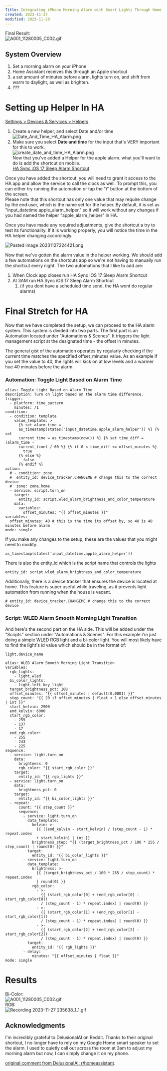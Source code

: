```yaml
---
Title: Integrating iPhone Morning Alarm with Smart Lights Through Home Assistant
created: 2023-11-27
modified: 2023-11-28
---
```


Final Result:  
![A001_11280005_C002.gif](A001_11280005_C002.gif)

## System Overview

1. Set a morning alarm on your iPhone
1. Home Assistant receives this through an Apple shortcut
1. a set amount of minutes before alarm, lights turn on, and shift from warm to daylight, as well as brighten.
1. ???

# Setting up Helper In HA

[Settings > Devices & Services > Helpers](https://my.home-assistant.io/redirect/helpers/)

1. Create a new helper, and select Date and/or time  
   ![Date_And_Time_HA_Alarm.png](Date_And_Time_HA_Alarm.png)
1. Make sure you select **Date and time** for the input that's VERY important for this to work.  
   ![create_date_and_time_HA_Alarm.png](create_date_and_time_HA_Alarm.png)  
   Now that you've added a Helper for the apple alarm. what you'll want to do is add the shortcut on mobile.  
   [HA Sync iOS 17 Sleep Alarm Shortcut](https://www.icloud.com/shortcuts/e71ab4d7795b4283833e9b0ee7d8b140)

Once you have added the shortcut, you will need to grant it access to the HA app and allow the service to call the clock as well. To prompt this, you can either try running the automation or tap the "i" button at the bottom of the screen.  
Please note that this shortcut has only one value that may require change by the end user, which is the name set for the helper. By default, it is set as "input_datetime.apple_alarm_helper," so it will work without any changes if you had named the helper "apple_alarm_helper" in HA.

Once you have made any required adjustments, give the shortcut a try to test its functionality. If it is working properly, you will notice the time in the HA helper changing accordingly.

![Pasted image 20231127224421.png](Pasted%20image%2020231127224421.png)

Now that we've gotten the alarm value in the helper working. We should add a few automations on the shortcuts app so we're not having to manually run the shortcut every night. The two automations that I like to add are:

1. When Clock app closes run HA Sync iOS 17 Sleep Alarm Shortcut
1. At 3AM run HA Sync iOS 17 Sleep Alarm Shortcut
   1. (if you dont have a scheduled time send, the HA wont do regular alarms) 

# Final Stretch for HA

Now that we have completed the setup, we can proceed to the HA alarm system. This system is divided into two parts. The first part is an Automation located under "Automations & Scenes". It triggers the light management script at the designated time - the offset in minutes.

The general gist of the automation operates by regularly checking if the current time matches the specified offset_minutes value. As an example if you set the value to 40, the lights will kick on at low levels and a warmer hue 40 minutes before the alarm. 

### Automation: Toggle Light Based on Alarm Time

````
alias: Toggle Light Based on Alarm Time
description: Turn on light based on the alarm time difference.
trigger:
  - platform: time_pattern
    minutes: /1
condition:
  - condition: template
    value_template: >
      {% set alarm_time =
      as_timestamp(states('input_datetime.apple_alarm_helper')) %} {% set
      current_time = as_timestamp(now()) %} {% set time_diff = (alarm_time -
      current_time) / 60 %} {% if 0 < time_diff <= offset_minutes %}
        true
      {% else %}
        false
      {% endif %}
action:
  # - condition: zone
  #  entity_id: device_tracker.CHANGEME # change this to the correct device
  #  zone: zone.home
  - service: script.turn_on
    target:
      entity_id: script.wled_alarm_brightness_and_color_temperature
    data:
      variables:
        offset_minutes: "{{ offset_minutes }}"
variables:
  offset_minutes: 40 # this is the time its offset by, so 40 is 40 minutes before alarm
mode: single
````

If you make any changes to the setup, these are the values that you might need to modify.

````
as_timestamp(states('input_datetime.apple_alarm_helper'))
````

There is also the entity_id which is the script name that controls the lights

````
entity_id: script.wled_alarm_brightness_and_color_temperature
````

Additionally, there is a device tracker that ensures the device is located at home. This feature is super useful while traveling, as it prevents light automation from running when the house is vacant.

````
# entity_id: device_tracker.CHANGEME # change this to the correct device
````

### Script: WLED Alarm Smooth Morning Light Transition

And here's the second part on the HA side. This will be added under the "Scripts" section under "Automations & Scenes". For this example i'm just doing a simple WLED RGB light and a bi-color light. You will most likely have to find the light's id value which should be in the format of:

````
light.device_name
````

````
alias: WLED Alarm Smooth Morning Light Transition
variables:
  rgb_lights:
    - light.wled
  bi_color_lights:
    - light.left_key_light
  target_brightness_pct: 100
  offset_minutes: "{{ offset_minutes | default(0.0001) }}"
  step_count: "{{ 20 if offset_minutes | float < 1 else offset_minutes | int }}"
  start_kelvin: 2900
  end_kelvin: 6000
  start_rgb_color:
    - 255
    - 137
    - 17
  end_rgb_color:
    - 255
    - 243
    - 225
sequence:
  - service: light.turn_on
    data:
      brightness: 0
      rgb_color: "{{ start_rgb_color }}"
    target:
      entity_id: "{{ rgb_lights }}"
  - service: light.turn_on
    data:
      brightness_pct: 0
    target:
      entity_id: "{{ bi_color_lights }}"
  - repeat:
      count: "{{ step_count }}"
      sequence:
        - service: light.turn_on
          data_template:
            kelvin: >-
              {{ ((end_kelvin - start_kelvin) / (step_count - 1) * repeat.index
              + start_kelvin) | int }}
            brightness_step: "{{ (target_brightness_pct / 100 * 255 / step_count) | round(0) }}"
          target:
            entity_id: "{{ bi_color_lights }}"
        - service: light.turn_on
          data_template:
            brightness: >-
              {{ (target_brightness_pct / 100 * 255 / step_count) * repeat.index
              | round(0) }}
            rgb_color:
              - >-
                {{ (start_rgb_color[0] + (end_rgb_color[0] - start_rgb_color[0])
                / (step_count - 1) * repeat.index) | round(0) }}
              - >-
                {{ (start_rgb_color[1] + (end_rgb_color[1] - start_rgb_color[1])
                / (step_count - 1) * repeat.index) | round(0) }}
              - >-
                {{ (start_rgb_color[2] + (end_rgb_color[2] - start_rgb_color[2])
                / (step_count - 1) * repeat.index) | round(0) }}
          target:
            entity_id: "{{ rgb_lights }}"
        - delay:
            minutes: "{{ offset_minutes | float }}"
mode: single
````

# Results

Bi-Color:  
![A001_11280005_C002.gif](A001_11280005_C002.gif)  
RGB:  
![Recording 2023-11-27 235638_1_1.gif](Recording%202023-11-27%20235638_1_1.gif)

## Acknowledgments

I'm incredibly grateful to DelusionalAI on Reddit. Thanks to their original shortcut, I no longer have to rely on my Google Home smart speaker to set the alarm. I used to quietly call out across the room at 3am to adjust my morning alarm but now, I can simply change it on my phone.

[original comment from DelusionalAI: r/homeassistant](https://www.reddit.com/r/homeassistant/comments/17fmyt8/its_now_very_easy_to_get_your_ios_wakeup_alarm/).
